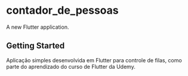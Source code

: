 # contador_de_pessoas

A new Flutter application.

## Getting Started

Aplicação simples desenvolvida em Flutter para controle de filas, como parte do aprendizado do curso de Flutter da Udemy.
